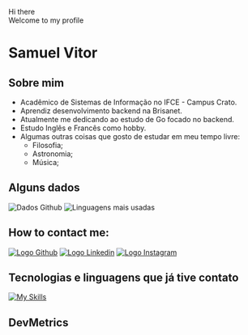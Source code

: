 Hi there<br/>
Welcome to my profile

# Samuel Vitor

## Sobre mim

- Acadêmico de Sistemas de Informação no IFCE - Campus Crato.
- Aprendiz desenvolvimento backend na Brisanet.
- Atualmente me dedicando ao estudo de Go focado no backend.
- Estudo Inglês e Francês como hobby.
- Algumas outras coisas que gosto de estudar em meu tempo livre:
  - Filosofia;
  - Astronomia;
  - Música;

## Alguns dados

![Dados Github](https://github-readme-stats.vercel.app/api?username=TheSamuelVitor&theme=dracula&show_icons=true)
![Linguagens mais usadas](https://github-readme-stats.vercel.app/api/top-langs/?username=TheSamuelVitor&layout=compact&theme=dracula)

## How to contact me:

[![Logo Github](https://skillicons.dev/icons?i=github)](https://github.com/TheSamuelVitor)
[![Logo Linkedin](https://skillicons.dev/icons?i=linkedin)](https://www.linkedin.com/in/samuel-vitor-b07566202/)
[![Logo Instagram](https://skillicons.dev/icons?i=instagram)](https://www.linkedin.com/in/samuel-vitor-b07566202/)

## Tecnologias e linguagens que já tive contato

[![My Skills](https://skillicons.dev/icons?i=go,react,angular,c,cpp,js,html,css,git,postgres,python,vscode,linux)](https://skillicons.dev)

## DevMetrics

<!--START_SECTION:waka-->
<!--END_SECTION:waka-->
